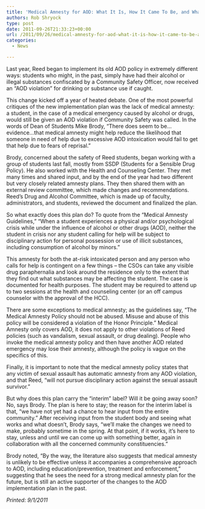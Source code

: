 ```yaml
---
title: 'Medical Amnesty for AOD: What It Is, How It Came To Be, and What You Should Know'
authors: Rob Shryock
type: post
date: 2011-09-26T21:33:23+00:00
url: /2011/09/26/medical-amnesty-for-aod-what-it-is-how-it-came-to-be-and-what-you-should-know/
categories:
  - News

---
```

Last year, Reed began to implement its old AOD policy in extremely different ways: students who might, in the past, simply have had their alcohol or illegal substances confiscated by a Community Safety Officer, now received an “AOD violation” for drinking or substance use if caught.

This change kicked off a year of heated debate. One of the most powerful critiques of the new implementation plan was the lack of medical amnesty: a student, in the case of a medical emergency caused by alcohol or drugs, would still be given an AOD violation if Community Safety was called. In the words of Dean of Students Mike Brody, “There does seem to be&#8230;evidence&#8230;that medical amnesty might help reduce the likelihood that someone in need of help due to excessive AOD intoxication would fail to get that help due to fears of reprisal.”

Brody, concerned about the safety of Reed students, began working with a group of students last fall, mostly from SSDP (Students for a Sensible Drug Policy). He also worked with the Health and Counseling Center. They met many times and shared input, and by the end of the year had two different but very closely related amnesty plans. They then shared them with an external review committee, which made changes and recommendations. Reed&#8217;s Drug and Alcohol Committee, which is made up of faculty, administrators, and students, reviewed the document and finalized the plan.

So what exactly does this plan do? To quote from the “Medical Amnesty Guidelines,” “When a student experiences a physical and/or psychological crisis while under the influence of alcohol or other drugs (AOD), neither the student in crisis nor any student calling for help will be subject to disciplinary action for personal possession or use of illicit substances, including consumption of alcohol by minors.”

This amnesty for both the at-risk intoxicated person and any person who calls for help is contingent on a few things – the CSOs can take any visible drug paraphernalia and look around the residence only to the extent that they find out what substances may be affecting the student. The case is documented for health purposes. The student may be required to attend up to two sessions at the health and counseling center (or an off campus counselor with the approval of the HCC).

There are some exceptions to medical amnesty; as the guidelines say, “The Medical Amnesty Policy should not be abused. Misuse and abuse of this policy will be considered a violation of the Honor Principle.” Medical Amnesty only covers AOD, it does not apply to other violations of Reed policies (such as vandalism, sexual assault, or drug dealing). People who invoke the medical amnesty policy and then have another AOD related emergency may lose their amnesty, although the policy is vague on the specifics of this.

Finally, it is important to note that the medical amnesty policy states that any victim of sexual assault has automatic amnesty from any AOD violation, and that Reed, “will not pursue disciplinary action against the sexual assault survivor.”

But why does this plan carry the “interim” label? Will it be going away soon? No, says Brody. The plan is here to stay; the reason for the interim label is that, “we have not yet had a chance to hear input from the entire community.” After receiving input from the student body and seeing what works and what doesn&#8217;t, Brody says, “we&#8217;ll make the changes we need to make, probably sometime in the spring. At that point, if it works, it&#8217;s here to stay, unless and until we can come up with something better, again in collaboration with all the concerned community constituencies.”

Brody noted, “By the way, the literature also suggests that medical amnesty is unlikely to be effective unless it accompanies a comprehensive approach to AOD, including education/prevention, treatment and enforcement,” suggesting that he sees the need for a strong medical amnesty plan for the future, but is still an active supporter of the changes to the AOD implementation plan in the past.

_Printed: 9/1/2011_